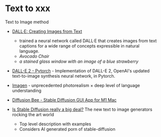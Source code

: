 Text to xxx
===========

Text to Image method

* [DALL·E: Creating Images from Text](https://openai.com/blog/dall-e/)
    * trained a neural network called DALL·E that creates images from text captions for a wide range of concepts expressible in natural language.
    * _Avocado Chair_
    * _a stained glass window with an image of a blue strawberry_
* [DALL-E 2 - Pytorch](https://github.com/lucidrains/DALLE2-pytorch) - Implementation of DALL-E 2, OpenAI's updated text-to-image synthesis neural network, in Pytorch.
* [Imagen](https://gweb-research-imagen.appspot.com/) - unprecedented photorealism × deep level of language understanding


* [Diffusion Bee - Stable Diffusion GUI App for M1 Mac](https://github.com/divamgupta/diffusionbee-stable-diffusion-ui)

* [Is Stable Diffusion really a big deal?](https://definiteoptimism.substack.com/p/is-stable-diffusion-really-a-big) The new text to image generators rocking the art world
    * Top level description with examples
    * Considers AI generated porn of stable-diffusion